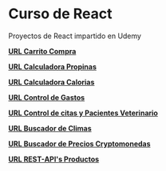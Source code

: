# Curso de React

Proyectos de React impartido en Udemy

**<a href="https://carrito-compra-guitarra.netlify.app/" target="_blank">URL Carrito Compra</a>**

**<a href="https://totaltips-calculator.netlify.app/" target="_blank">URL Calculadora Propinas</a>**

**<a href="https://fitcount.netlify.app/" target="_blank">URL Calculadora Calorias</a>**

**<a href="https://controls-budgets.netlify.app/" target="_blank">URL Control de Gastos</a>**

**<a href="https://vetcontrol-zustand.netlify.app/" target="_blank">URL Control de citas y Pacientes Veterinario</a>**

**<a href="https://lookforweather.netlify.app/" target="_blank">URL Buscador de Climas</a>**

**<a href="https://pricecrypto.netlify.app/" target="_blank">URL Buscador de Precios Cryptomonedas</a>**

**<a href="https://rest-apis-typescript-frotend-pdcx.vercel.app/" target="_blank">URL REST-API's Productos</a>**

